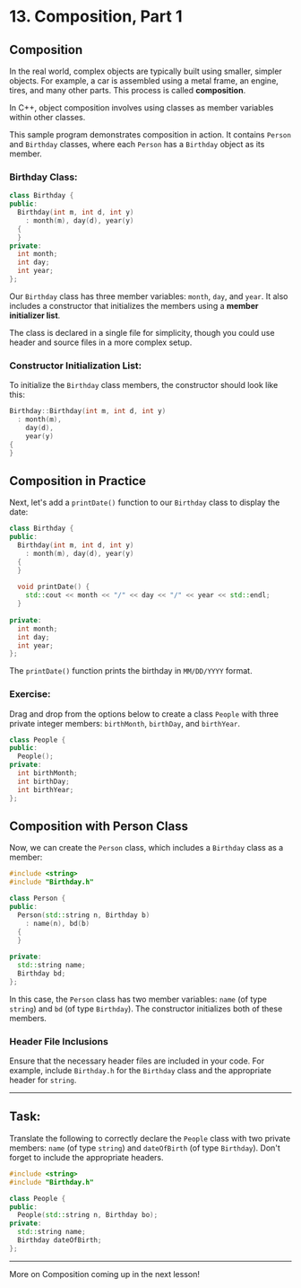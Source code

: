 # 13. Composition, Part 1

## Composition 

In the real world, complex objects are typically built using smaller, simpler objects. For example, a car is assembled using a metal frame, an engine, tires, and many other parts. This process is called **composition**.

In C++, object composition involves using classes as member variables within other classes.

This sample program demonstrates composition in action. It contains `Person` and `Birthday` classes, where each `Person` has a `Birthday` object as its member.

### Birthday Class:

```cpp
class Birthday {
public:
  Birthday(int m, int d, int y)
    : month(m), day(d), year(y)
  { 
  }
private:
  int month;
  int day;
  int year;
};
```

Our `Birthday` class has three member variables: `month`, `day`, and `year`. It also includes a constructor that initializes the members using a **member initializer list**.

The class is declared in a single file for simplicity, though you could use header and source files in a more complex setup.

### Constructor Initialization List:

To initialize the `Birthday` class members, the constructor should look like this:

```cpp
Birthday::Birthday(int m, int d, int y)
  : month(m), 
    day(d),
    year(y)
{ 
}
```

## Composition in Practice

Next, let's add a `printDate()` function to our `Birthday` class to display the date:

```cpp
class Birthday {
public:
  Birthday(int m, int d, int y)
    : month(m), day(d), year(y)
  {
  }
  
  void printDate() {
    std::cout << month << "/" << day << "/" << year << std::endl;
  }
  
private:
  int month;
  int day;
  int year;
};
```

The `printDate()` function prints the birthday in `MM/DD/YYYY` format.

### Exercise:

Drag and drop from the options below to create a class `People` with three private integer members: `birthMonth`, `birthDay`, and `birthYear`.

```cpp
class People {
public:
  People();
private:
  int birthMonth;
  int birthDay;
  int birthYear;
};
```

## Composition with Person Class

Now, we can create the `Person` class, which includes a `Birthday` class as a member:

```cpp
#include <string>
#include "Birthday.h"

class Person {
public:
  Person(std::string n, Birthday b)
    : name(n), bd(b)
  {
  }
  
private:
  std::string name;
  Birthday bd;
};
```

In this case, the `Person` class has two member variables: `name` (of type `string`) and `bd` (of type `Birthday`). The constructor initializes both of these members.

### Header File Inclusions

Ensure that the necessary header files are included in your code. For example, include `Birthday.h` for the `Birthday` class and the appropriate header for `string`.

---

## Task:

Translate the following to correctly declare the `People` class with two private members: `name` (of type `string`) and `dateOfBirth` (of type `Birthday`). Don't forget to include the appropriate headers.

```cpp
#include <string>
#include "Birthday.h"

class People {
public:
  People(std::string n, Birthday bo);
private:
  std::string name;
  Birthday dateOfBirth;
};
```

---

More on Composition coming up in the next lesson!